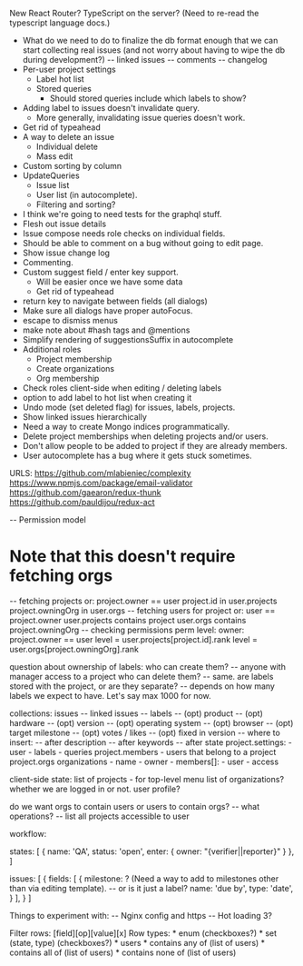 New React Router?
TypeScript on the server? (Need to re-read the typescript language docs.)

* What do we need to do to finalize the db format enough that we can start collecting
  real issues (and not worry about having to wipe the db during development?)
  -- linked issues
  -- comments
  -- changelog
* Per-user project settings
  * Label hot list
  * Stored queries
    * Should stored queries include which labels to show?
* Adding label to issues doesn't invalidate query.
  * More generally, invalidating issue queries doesn't work.
* Get rid of typeahead
* A way to delete an issue
  * Individual delete
  * Mass edit
* Custom sorting by column
* UpdateQueries
  * Issue list
  * User list (in autocomplete).
  * Filtering and sorting?
* I think we're going to need tests for the graphql stuff.
* Flesh out issue details
* Issue compose needs role checks on individual fields.
* Should be able to comment on a bug without going to edit page.
* Show issue change log
* Commenting.
* Custom suggest field / enter key support.
  * Will be easier once we have some data
  * Get rid of typeahead
* return key to navigate between fields (all dialogs)
* Make sure all dialogs have proper autoFocus.
* escape to dismiss menus
* make note about #hash tags and @mentions
* Simplify rendering of suggestionsSuffix in autocomplete
* Additional roles
  * Project membership
  * Create organizations
  * Org membership
* Check roles client-side when editing / deleting labels
* option to add label to hot list when creating it
* Undo mode (set deleted flag) for issues, labels, projects.
* Show linked issues hierarchically
* Need a way to create Mongo indices programmatically.
* Delete project memberships when deleting projects and/or users.
* Don't allow people to be added to project if they are already members.
* User autocomplete has a bug where it gets stuck sometimes.

URLS:
  https://github.com/mlabieniec/complexity
  https://www.npmjs.com/package/email-validator
  https://github.com/gaearon/redux-thunk
  https://github.com/pauldijou/redux-act

-- Permission model
  # Note that this doesn't require fetching orgs
  -- fetching projects
    or:
      project.owner == user
      project.id in user.projects
      project.owningOrg in user.orgs
  -- fetching users for project
    or:
      user == project.owner
      user.projects contains project
      user.orgs contains project.owningOrg
  -- checking permissions
    perm level:
      owner: project.owner == user
      level = user.projects[project.id].rank
      level = user.orgs[project.owningOrg].rank

question about ownership of labels: who can create them?
  -- anyone with manager access to a project
who can delete them?
  -- same.
are labels stored with the project, or are they separate?
  -- depends on how many labels we expect to have. Let's say max 1000 for now.

collections:
  issues
    -- linked issues
    -- labels
    -- (opt) product
      -- (opt) hardware
      -- (opt) version
      -- (opt) operating system
    -- (opt) browser
    -- (opt) target milestone
    -- (opt) votes / likes
    -- (opt) fixed in version
    -- where to insert:
       -- after description
       -- after keywords
       -- after state
  project.settings:
    - user
    - labels
    - queries
  project.members - users that belong to a project
  project.orgs
  organizations
    - name
    - owner
    - members[]:
      - user
      - access

client-side state:
  list of projects - for top-level menu
  list of organizations?
  whether we are logged in or not.
  user profile?

do we want orgs to contain users or users to contain orgs?
  -- what operations?
    -- list all projects accessible to user

workflow:

states: [
  {
    name: 'QA',
    status: 'open',
    enter: {
      owner: "{verifier||reporter}"
    }
  },
]

issues: [
  {
    fields: [
      {
        milestone: ? (Need a way to add to milestones other than via editing template).
          -- or is it just a label?
        name: 'due by',
        type: 'date',
      }
    ],
  }
]

Things to experiment with:
  -- Nginx config and https
  -- Hot loading 3?

Filter rows:
  [field][op][value][x]
  Row types:
    * enum (checkboxes?)
    * set (state, type) (checkboxes?)
    * users
      * contains any of (list of users)
      * contains all of (list of users)
      * contains none of (list of users)
